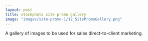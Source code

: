 ```yaml
---
layout: post
title: stockphoto site promo gallery
image: "images/site-promo-1/12_SitePromoGallery.png"
---
```

A gallery of images to be used for sales direct-to-client marketing.